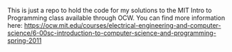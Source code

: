 This is just a repo to hold the code for my solutions to the MIT Intro to Programming class available through OCW. You can find more information here: https://ocw.mit.edu/courses/electrical-engineering-and-computer-science/6-00sc-introduction-to-computer-science-and-programming-spring-2011
